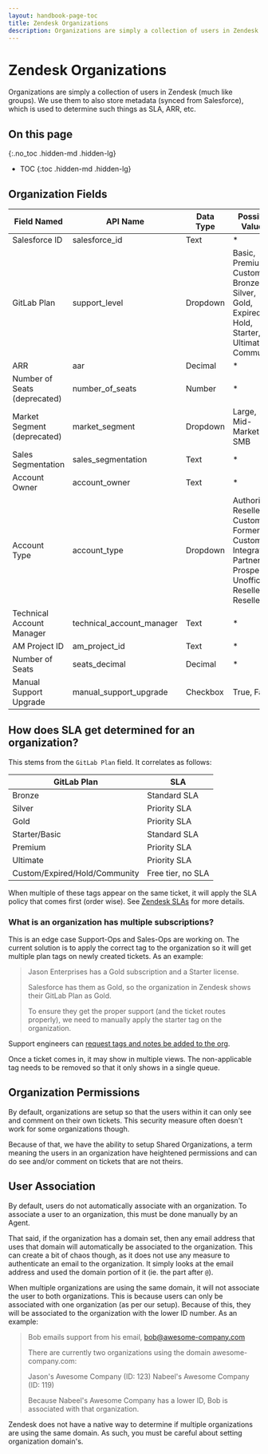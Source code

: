 ```yaml
---
layout: handbook-page-toc
title: Zendesk Organizations
description: Organizations are simply a collection of users in Zendesk (much like groups).
---
```


# Zendesk Organizations

Organizations are simply a collection of users in Zendesk (much like groups).
We use them to also store metadata (synced from Salesforce), which is used to
determine such things as SLA, ARR, etc.

## On this page
{:.no_toc .hidden-md .hidden-lg}

- TOC
{:toc .hidden-md .hidden-lg}

## Organization Fields

| Field Named | API Name | Data Type | Possible Values |
|-------------|----------|-----------|-----------------|
| Salesforce ID                | salesforce_id | Text     | * |
| GitLab Plan                  | support_level | Dropdown | Basic, Premium, Custom, Bronze, Silver, Gold, Expired, Hold, Starter, Ultimate, Community |
| ARR                          | aar | Decimal  | * |
| Number of Seats (deprecated) | number_of_seats | Number   | * |
| Market Segment (deprecated)  | market_segment | Dropdown | Large, Mid-Market, SMB |
| Sales Segmentation           | sales_segmentation | Text     | * |
| Account Owner                | account_owner | Text     | * |
| Account Type                 | account_type | Dropdown | Authorized Reseller, Customer, Former Customer, Integrator, Partner, Prospect, Unofficial Reseller, Reseller |
| Technical Account Manager    | technical_account_manager | Text     | * |
| AM Project ID                | am_project_id | Text     | * |
| Number of Seats              | seats_decimal | Decimal  | * |
| Manual Support Upgrade       | manual_support_upgrade | Checkbox | True, False |

## How does SLA get determined for an organization?

This stems from the `GitLab Plan` field. It correlates as follows:

| GitLab Plan | SLA |
|-------------|-----|
| Bronze                        | Standard SLA |
| Silver                        | Priority SLA |
| Gold                          | Priority SLA |
| Starter/Basic                 | Standard SLA |
| Premium                       | Priority SLA |
| Ultimate                      | Priority SLA |
| Custom/Expired/Hold/Community | Free tier, no SLA |

When multiple of these tags appear on the same ticket, it will apply the SLA
policy that comes first (order wise). See [Zendesk SLAs](slas.html) for more
details.

### What is an organization has multiple subscriptions?

This is an edge case Support-Ops and Sales-Ops are working on. The current
solution is to apply the correct tag to the organization so it will get multiple
plan tags on newly created tickets. As an example:

> Jason Enterprises has a Gold subscription and a Starter license.
> 
> Salesforce has them as Gold, so the organization in Zendesk shows their
> GitLab Plan as Gold.
>
> To ensure they get the proper support (and the ticket routes properly), we
> need to manually apply the starter tag on the organization.

Support engineers can [request tags and notes be added to the org](https://gitlab.com/gitlab-com/support/support-ops/support-ops-project/-/issues/new?issuable_template=Add%20Zendesk%20Organization%20Notes%20or%20Tags%20Request).

Once a ticket comes in, it may show in multiple views. The non-applicable tag
needs to be removed so that it only shows in a single queue.

## Organization Permissions

By default, organizations are setup so that the users within it can only see and
comment on their own tickets. This security measure often doesn't work for some
organizations though.

Because of that, we have the ability to setup Shared Organizations, a term
meaning the users in an organization have heightened permissions and can do see
and/or comment on tickets that are not theirs. 

## User Association

By default, users do not automatically associate with an organization. To
associate a user to an organization, this must be done manually by an Agent.

That said, if the organization has a domain set, then any email address that
uses that domain will automatically be associated to the organization. This can
create a bit of chaos though, as it does not use any measure to authenticate
an email to the organization. It simply looks at the email address and used the
domain portion of it (ie. the part after `@`). 

When multiple organizations are using the same domain, it will not associate the
user to both organizations. This is because users can only be associated with
one organization (as per our setup). Because of this, they will be associated
to the organization with the lower ID number. As an example:

> Bob emails support from his email, bob@awesome-company.com
>
> There are currently two organizations using the domain awesome-company.com:
>
> Jason's Awesome Company (ID: 123)
> Nabeel's Awesome Company (ID: 119)
>
> Because Nabeel's Awesome Company has a lower ID, Bob is associated with that
> organization.

Zendesk does not have a native way to determine if multiple organizations are
using the same domain. As such, you must be careful about setting organization
domain's. 

